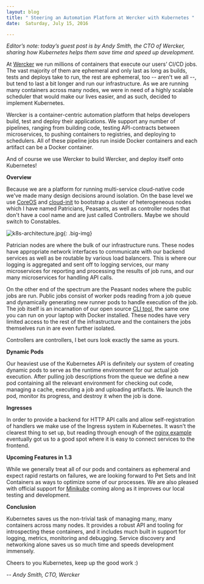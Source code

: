 ```yaml
---
layout: blog
title: " Steering an Automation Platform at Wercker with Kubernetes "
date:  Saturday, July 15, 2016

---
```

_Editor’s note: today’s guest post is by Andy Smith, the CTO of Wercker, sharing how Kubernetes helps them save time and speed up development. &nbsp;_  

At [Wercker](http://wercker.com/) we run millions of containers that execute our users’ CI/CD jobs. The vast majority of them are ephemeral and only last as long as builds, tests and deploys take to run, the rest are ephemeral, too -- aren't we all --, but tend to last a bit longer and run our infrastructure. As we are running many containers across many nodes, we were in need of a highly scalable scheduler that would make our lives easier, and as such, decided to implement Kubernetes.  

Wercker is a container-centric automation platform that helps developers build, test and deploy their applications. We support any number of pipelines, ranging from building code, testing API-contracts between microservices, to pushing containers to registries, and deploying to schedulers. All of these pipeline jobs run inside Docker containers and each artifact can be a Docker container.  

And of course we use Wercker to build Wercker, and deploy itself onto Kubernetes!  

**Overview**  

Because we are a platform for running multi-service cloud-native code we've made many design decisions around isolation. On the base level we use [CoreOS](http://coreos.com/) and [cloud-init](https://coreos.com/os/docs/latest/cloud-config.html) to bootstrap a cluster of heterogeneous nodes which I have named Patricians, Peasants, as well as controller nodes that don't have a cool name and are just called Controllers. Maybe we should switch to Constables.  


 ![k8s-architecture.jpg](https://lh5.googleusercontent.com/i_Gtd1J9dekCxy7jJYZDZX0XmAmGD4f8qhrYG60FdVqnM87l-si44BGHjFdEFACZcx2E-rgRZNxuvniYDninlHAl9ZHyF2-jJjKUl-QQH8Au29hwVTbnDc0tP1Rv_Yd8mvt1tfoX){: .big-img}




Patrician nodes are where the bulk of our infrastructure runs. These nodes have appropriate network interfaces to communicate with our backend services as well as be routable by various load balancers. This is where our logging is aggregated and sent off to logging services, our many microservices for reporting and processing the results of job runs, and our many microservices for handling API calls.



On the other end of the spectrum are the Peasant nodes where the public jobs are run. Public jobs consist of worker pods reading from a job queue and dynamically generating new runner pods to handle execution of the job. The job itself is an incarnation of our open source [CLI tool](http://github.com/wercker/wercker), the same one you can run on your laptop with Docker installed. These nodes have very limited access to the rest of the infrastructure and the containers the jobs themselves run in are even further isolated.



Controllers are controllers, I bet ours look exactly the same as yours.



**Dynamic Pods**

Our heaviest use of the Kubernetes API is definitely our system of creating dynamic pods to serve as the runtime environment for our actual job execution. After pulling job descriptions from the queue we define a new pod containing all the relevant environment for checking out code, managing a cache, executing a job and uploading artifacts. We launch the pod, monitor its progress, and destroy it when the job is done.



**Ingresses**

In order to provide a backend for HTTP API calls and allow self-registration of handlers we make use of the Ingress system in Kubernetes. It wasn't the clearest thing to set up, but reading through enough of the [nginx example](http://blog.kubernetes.io/2016/03/Kubernetes-1.2-and-simplifying-advanced-networking-with-Ingress.html) eventually got us to a good spot where it is easy to connect services to the frontend.



**Upcoming Features in 1.3**



While we generally treat all of our pods and containers as ephemeral and expect rapid restarts on failures, we are looking forward to Pet Sets and Init Containers as ways to optimize some of our processes. We are also pleased with official support for [Minikube](https://github.com/kubernetes/minikube) coming along as it improves our local testing and development.&nbsp;



**Conclusion**



Kubernetes saves us the non-trivial task of managing many, many containers across many nodes. It provides a robust API and tooling for introspecting these containers, and it includes much built in support for logging, metrics, monitoring and debugging. Service discovery and networking alone saves us so much time and speeds development immensely.

Cheers to you Kubernetes, keep up the good work :)



_-- Andy Smith, CTO, Wercker_

